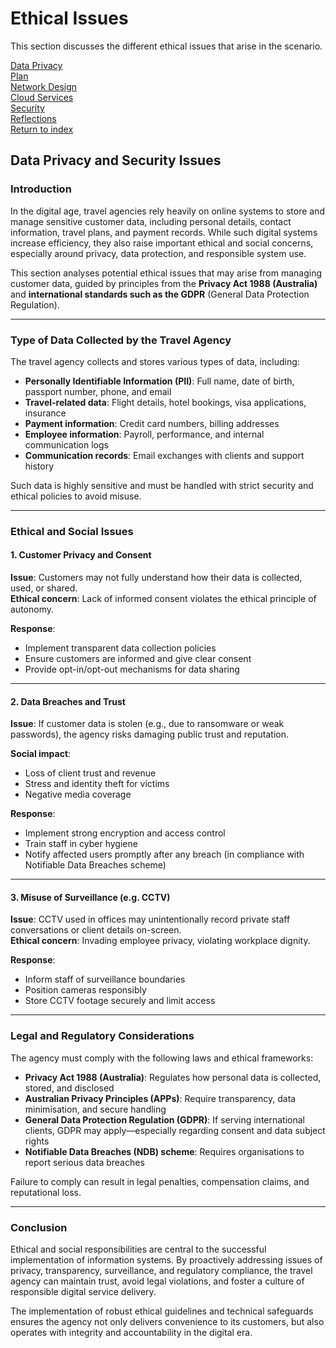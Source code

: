 # Ethical Issues
This section discusses the different ethical issues that arise in the scenario.

[Data Privacy](#data-privacy-and-security-issues)  
[Plan](./plan.md)  
[Network Design](./network.md)  
[Cloud Services](./cloud.md)  
[Security](./security.md)  
[Reflections](./reflections.md)  
[Return to index](./README.md)  

## Data Privacy and Security Issues

### Introduction

In the digital age, travel agencies rely heavily on online systems to store and manage sensitive customer data, including personal details, contact information, travel plans, and payment records. While such digital systems increase efficiency, they also raise important ethical and social concerns, especially around privacy, data protection, and responsible system use.

This section analyses potential ethical issues that may arise from managing customer data, guided by principles from the **Privacy Act 1988 (Australia)** and **international standards such as the GDPR** (General Data Protection Regulation).

---

### Type of Data Collected by the Travel Agency

The travel agency collects and stores various types of data, including:

- **Personally Identifiable Information (PII)**: Full name, date of birth, passport number, phone, and email
- **Travel-related data**: Flight details, hotel bookings, visa applications, insurance
- **Payment information**: Credit card numbers, billing addresses
- **Employee information**: Payroll, performance, and internal communication logs
- **Communication records**: Email exchanges with clients and support history

Such data is highly sensitive and must be handled with strict security and ethical policies to avoid misuse.

---

### Ethical and Social Issues

#### 1. **Customer Privacy and Consent**

**Issue**: Customers may not fully understand how their data is collected, used, or shared.  
**Ethical concern**: Lack of informed consent violates the ethical principle of autonomy.

**Response**:
- Implement transparent data collection policies
- Ensure customers are informed and give clear consent
- Provide opt-in/opt-out mechanisms for data sharing

---

#### 2. **Data Breaches and Trust**

**Issue**: If customer data is stolen (e.g., due to ransomware or weak passwords), the agency risks damaging public trust and reputation.

**Social impact**:
- Loss of client trust and revenue
- Stress and identity theft for victims
- Negative media coverage

**Response**:
- Implement strong encryption and access control
- Train staff in cyber hygiene
- Notify affected users promptly after any breach (in compliance with Notifiable Data Breaches scheme)

---

#### 3. **Misuse of Surveillance (e.g. CCTV)**

**Issue**: CCTV used in offices may unintentionally record private staff conversations or client details on-screen.  
**Ethical concern**: Invading employee privacy, violating workplace dignity.

**Response**:
- Inform staff of surveillance boundaries
- Position cameras responsibly
- Store CCTV footage securely and limit access

---

### Legal and Regulatory Considerations

The agency must comply with the following laws and ethical frameworks:

- **Privacy Act 1988 (Australia)**: Regulates how personal data is collected, stored, and disclosed
- **Australian Privacy Principles (APPs)**: Require transparency, data minimisation, and secure handling
- **General Data Protection Regulation (GDPR)**: If serving international clients, GDPR may apply—especially regarding consent and data subject rights
- **Notifiable Data Breaches (NDB) scheme**: Requires organisations to report serious data breaches

Failure to comply can result in legal penalties, compensation claims, and reputational loss.

---

### Conclusion

Ethical and social responsibilities are central to the successful implementation of information systems. By proactively addressing issues of privacy, transparency, surveillance, and regulatory compliance, the travel agency can maintain trust, avoid legal violations, and foster a culture of responsible digital service delivery.

The implementation of robust ethical guidelines and technical safeguards ensures the agency not only delivers convenience to its customers, but also operates with integrity and accountability in the digital era.

